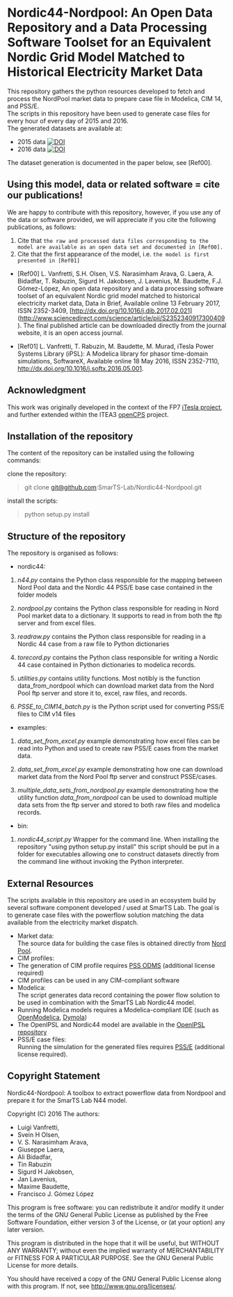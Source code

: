 # **Nordic44-Nordpool**: An Open Data Repository and a Data Processing Software Toolset for an Equivalent Nordic Grid Model Matched to Historical Electricity Market Data

This repository gathers the python resources developed to fetch and process the NordPool market data to prepare case file in Modelica, CIM 14, and PSS/E.  
The scripts in this repository have been used to generate case files for every hour of every day of 2015 and 2016.   
The generated datasets are available at:
- 2015 data [![DOI](https://zenodo.org/badge/DOI/10.5281/zenodo.162907.svg)](https://doi.org/10.5281/zenodo.162907)
- 2016 data [![DOI](https://zenodo.org/badge/DOI/10.5281/zenodo.162921.svg)](https://doi.org/10.5281/zenodo.162921)

The dataset generation is documented in the paper below, see [Ref00].

## Using this model, data or related software = cite our publications!
We are happy to contribute with this repository, however, if you use any of the data or software provided, we will appreciate if you cite the following publications, as follows:

1. Cite that `the raw and processed data files corresponding to the model are available as an open data set and documented in [Ref00].`
2. Cite that the first appearance of the model, i.e. `the model is first presented in [Ref01]`


- [Ref00] L. Vanfretti, S.H. Olsen, V.S. Narasimham Arava, G. Laera, A. Bidadfar, T. Rabuzin, Sigurd H. Jakobsen, J. Lavenius, M. Baudette, F.J. Gómez-López, An open data repository and a data processing software toolset of an equivalent Nordic grid model matched to historical electricity market data, Data in Brief, Available online 13 February 2017, ISSN 2352-3409, [http://dx.doi.org/10.1016/j.dib.2017.02.021]
(http://www.sciencedirect.com/science/article/pii/S2352340917300409). The final published article can be downloaded directly from the journal website, it is an open access journal.

- [Ref01] L. Vanfretti, T. Rabuzin, M. Baudette, M. Murad, iTesla Power Systems Library (iPSL): A Modelica library for phasor time-domain simulations, SoftwareX, Available online 18 May 2016, ISSN 2352-7110, http://dx.doi.org/10.1016/j.softx.2016.05.001.

## Acknowledgment

This work was originally developed in the context of the FP7 [iTesla project](http://www.itesla-project.eu/), and further extended within the ITEA3 [openCPS](https://itea3.org/project/opencps.html) project.

## Installation of the repository

The content of the repository can be installed using the following commands:

 clone the repository:
  > git clone git@github.com:SmarTS-Lab/Nordic44-Nordpool.git

 install the scripts:
  >python setup.py install

## Structure of the repository

The repository is organised as follows:

- nordic44:
 1. *n44.py* contains the Python class responsible for the mapping between Nord Pool data and the Nordic 44 PSS/E base case contained in the folder models

 2. *nordpool.py* contains the Python class responsible for reading in Nord Pool market data to a dictionary. It supports to read in from both the ftp server and from excel files.

 3. *readraw.py* contains the Python class responsible for reading in a Nordic 44 case from a raw file to Python dictionaries

 4. *torecord.py* contains the Python class responsible for writing a Nordic 44 case contained in Python dictionaries to modelica records.

 5. *utilities.py* contains utility functions. Most notibly is the function data_from_nordpool which can download market data from the Nord Pool ftp server and store it to, excel, raw files, and records.

 4. *PSSE_to_CIM14_batch.py* is the Python script used for converting PSS/E files to CIM v14 files

- examples:
 1. *data_set_from_excel.py*  example demonstrating how excel files can be read into Python and used to create raw PSS/E cases from the market data.

 2. *data_set_from_excel.py* example demonstrating how one can download market data from the Nord Pool ftp server and construct PSSE/cases.

 3. *multiple_data_sets_from_nordpool.py* example demonstrating how the utility function *data_from_nordpool* can be used to download multiple data sets from the ftp server and stored to both raw files and modelica records.

- bin:
 1. *nordic44_script.py* Wrapper for the command line. When installing the repository "using python setup.py install" this script should be put in a folder for executables allowing one to construct datasets directly from the command line without invoking the Python interpreter.



## External Resources
The scripts available in this repository are used in an ecosystem build by several software component developed / used at SmarTS Lab.
The goal is to generate case files with the powerflow solution matching the data available from the electricity market dispatch.   

- Market data:  
The source data for building the case files is obtained directly from [Nord Pool](http://www.nordpoolspot.com/Market-data1/Power-system-data/Production1/Production1/ALL1/Hourly1/?view=table).
- CIM profiles:
 - The generation of CIM profile requires [PSS ODMS](http://w3.siemens.com/smartgrid/global/en/products-systems-solutions/software-solutions/planning-data-management-software/model-data-management/pages/pss-odms.aspx) (additional license required)
 - CIM profiles can be used in any CIM-compliant software
- Modelica:  
The script generates data record containing the power flow solution to be used in combination with the SmarTS Lab Nordic44 model.
 - Running Modelica models requires a Modelica-compliant IDE (such as [OpenModelica](https://openmodelica.org/), [Dymola](http://www.modelon.com/products/dymola/))
 - The OpenIPSL and Nordic44 model are available in the [OpenIPSL repository](https://github.com/SmarTS-Lab/OpenIPSL)
- PSS/E case files:  
Running the simulation for the generated files requires [PSS/E](http://w3.siemens.com/smartgrid/global/en/products-systems-solutions/software-solutions/planning-data-management-software/planning-simulation/Pages/PSS-E.aspx) (additional license required).

## Copyright Statement
Nordic44-Nordpool: A toolbox to extract powerflow data from Nordpool and prepare it for the SmarTS Lab N44 model.

Copyright (C) 2016 The authors:
- Luigi Vanfretti,
- Svein H Olsen,
- V. S. Narasimham Arava,
- Giuseppe Laera,
- Ali Bidadfar,
- Tin Rabuzin
- Sigurd H Jakobsen,
- Jan Lavenius,
- Maxime Baudette,
- Francisco J. Gómez López

This program is free software: you can redistribute it and/or modify
it under the terms of the GNU General Public License as published by
the Free Software Foundation, either version 3 of the License, or
(at your option) any later version.

This program is distributed in the hope that it will be useful,
but WITHOUT ANY WARRANTY; without even the implied warranty of
MERCHANTABILITY or FITNESS FOR A PARTICULAR PURPOSE.  See the
GNU General Public License for more details.

You should have received a copy of the GNU General Public License
along with this program.  If not, see <http://www.gnu.org/licenses/>.
